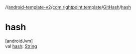 //[android-template-v2](../../../index.md)/[com.rightpoint.template](../index.md)/[GitHash](index.md)/[hash](hash.md)

# hash

[androidJvm]\
val [hash](hash.md): [String](https://kotlinlang.org/api/latest/jvm/stdlib/kotlin/-string/index.html)
